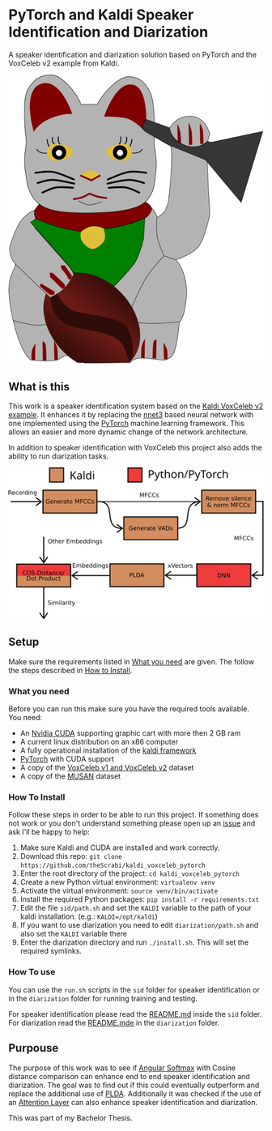 # PyTorch and Kaldi Speaker Identification and Diarization

A speaker identification and diarization solution based on PyTorch
and the VoxCeleb v2 example from Kaldi.

![cat](.assets/lucky_kaldi_cat.svg)

## What is this

This work is a speaker identification system based on the [Kaldi VoxCeleb v2 example](https://github.com/kaldi-asr/kaldi/tree/master/egs/voxceleb/v2). It enhances it by replacing the [nnet3](https://kaldi-asr.org/doc/dnn3.html#dnn3_intro) based neural network with one implemented using the [PyTorch](https://pytorch.org/) machine learning framework. This allows an easier and more dynamic change of the network architecture.

In addition to speaker identification with VoxCeleb this project also adds the ability to run diarization tasks. 

![sturcutre](.assets/sid_structure_and_framework.svg)



## Setup

Make sure the requirements listed in [What you need](#what_you_need) are given. The follow the steps described in [How to Install](#how_to_install).

### What you need

Before you can run this make sure you have the required tools available.
You need:
- An [Nvidia CUDA](https://developer.nvidia.com/cuda-zone) supporting graphic cart with more then 2 GB ram
- A current linux distribution on an x86 computer
- A fully operational installation of the [kaldi framework](https://kaldi-asr.org/)
- [PyTorch](https://pytorch.org/) with CUDA support
- A copy of the [VoxCeleb v1 and VoxCeleb v2](http://www.robots.ox.ac.uk/~vgg/data/voxceleb/) dataset
- A copy of the [MUSAN](https://www.openslr.org/17/) dataset

### How To Install

Follow these steps in order to be able to run this project. If something does not work or you don't understand something please open up an [issue](https://github.com/theScrabi/kaldi_voxceleb_pytorch/issues/new) and ask I'll be happy to help:

1. Make sure Kaldi and CUDA are installed and work correctly. 
2. Download this repo: `git clone https://github.com/theScrabi/kaldi_voxceleb_pytorch`
3. Enter the root directory of the project: `cd kaldi_voxceleb_pytorch`
4. Create a new Python virtual environment: `virtualenv venv`
5. Activate the virtual environment: `source venv/bin/activate`
6. Install the required Python packages: `pip install -r requirements.txt`
7. Edit the file `sid/path.sh` and set the `KALDI` variable to the path of your kaldi installation. (e.g.: `KALDI=/opt/kaldi`)
8. If you want to use diarization you need to edit `diarization/path.sh` and also set the `KALDI` variable there
9. Enter the diarization directory and run `./install.sh`. This will set the required symlinks.

### How To use

You can use the `run.sh` scripts in the `sid` folder for speaker identification or in the `diarization` folder for running training and testing.

For speaker identification please read the [README.md](sid/README.md) inside the `sid` folder. For diarization read the [README.mde](sid/README.me) in the `diarization` folder.

## Purpouse

The purpose of this work was to see if [Angular Softmax](https://arxiv.org/pdf/1806.03464.pdf) with Cosine distance comparison can enhance end to end speaker identification and diarization. The goal was to find out if  this could eventually outperform and replace the additional use of [PLDA](https://link.springer.com/content/pdf/10.1007%2F11744085_41.pdf). Additionally it was checked if the use of an [Attention Layer](http://www.danielpovey.com/files/2018_interspeech_xvector_attention.pdf) can also enhance speaker identification and diarization.

This was part of my Bachelor Thesis.

